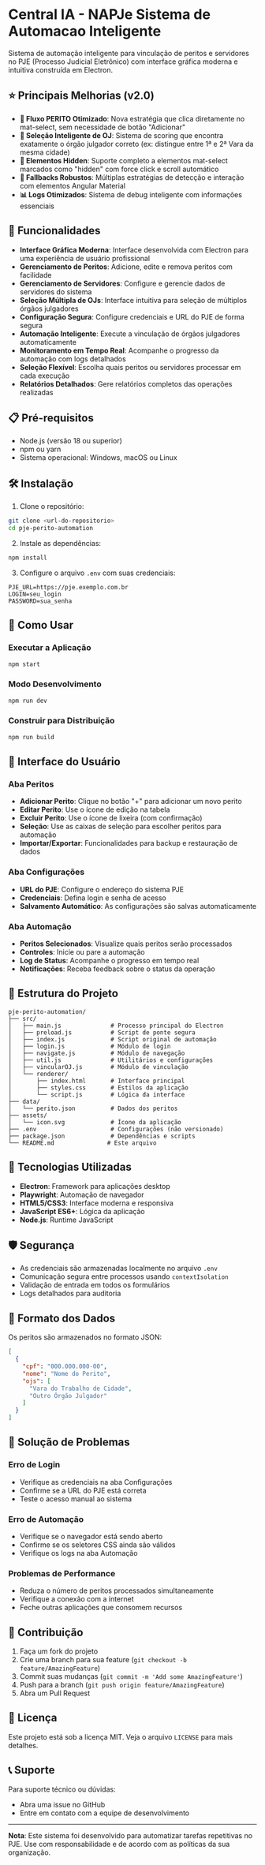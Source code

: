 # Central IA - NAPJe Sistema de Automacao Inteligente

Sistema de automação inteligente para vinculação de peritos e servidores no PJE (Processo Judicial Eletrônico) com interface gráfica moderna e intuitiva construída em Electron.

## ⭐ Principais Melhorias (v2.0)

- **🎯 Fluxo PERITO Otimizado**: Nova estratégia que clica diretamente no mat-select, sem necessidade de botão "Adicionar"
- **🧠 Seleção Inteligente de OJ**: Sistema de scoring que encontra exatamente o órgão julgador correto (ex: distingue entre 1ª e 2ª Vara da mesma cidade)
- **💪 Elementos Hidden**: Suporte completo a elementos mat-select marcados como "hidden" com force click e scroll automático
- **🔄 Fallbacks Robustos**: Múltiplas estratégias de detecção e interação com elementos Angular Material
- **📊 Logs Otimizados**: Sistema de debug inteligente com informações essenciais

## 🚀 Funcionalidades

- **Interface Gráfica Moderna**: Interface desenvolvida com Electron para uma experiência de usuário profissional
- **Gerenciamento de Peritos**: Adicione, edite e remova peritos com facilidade
- **Gerenciamento de Servidores**: Configure e gerencie dados de servidores do sistema
- **Seleção Múltipla de OJs**: Interface intuitiva para seleção de múltiplos órgãos julgadores
- **Configuração Segura**: Configure credenciais e URL do PJE de forma segura
- **Automação Inteligente**: Execute a vinculação de órgãos julgadores automaticamente
- **Monitoramento em Tempo Real**: Acompanhe o progresso da automação com logs detalhados
- **Seleção Flexível**: Escolha quais peritos ou servidores processar em cada execução
- **Relatórios Detalhados**: Gere relatórios completos das operações realizadas

## 📋 Pré-requisitos

- Node.js (versão 18 ou superior)
- npm ou yarn
- Sistema operacional: Windows, macOS ou Linux

## 🛠️ Instalação

1. Clone o repositório:
```bash
git clone <url-do-repositorio>
cd pje-perito-automation
```

2. Instale as dependências:
```bash
npm install
```

3. Configure o arquivo `.env` com suas credenciais:
```env
PJE_URL=https://pje.exemplo.com.br
LOGIN=seu_login
PASSWORD=sua_senha
```

## 🚀 Como Usar

### Executar a Aplicação

```bash
npm start
```

### Modo Desenvolvimento

```bash
npm run dev
```

### Construir para Distribuição

```bash
npm run build
```

## 📱 Interface do Usuário

### Aba Peritos
- **Adicionar Perito**: Clique no botão "+" para adicionar um novo perito
- **Editar Perito**: Use o ícone de edição na tabela
- **Excluir Perito**: Use o ícone de lixeira (com confirmação)
- **Seleção**: Use as caixas de seleção para escolher peritos para automação
- **Importar/Exportar**: Funcionalidades para backup e restauração de dados

### Aba Configurações
- **URL do PJE**: Configure o endereço do sistema PJE
- **Credenciais**: Defina login e senha de acesso
- **Salvamento Automático**: As configurações são salvas automaticamente

### Aba Automação
- **Peritos Selecionados**: Visualize quais peritos serão processados
- **Controles**: Inicie ou pare a automação
- **Log de Status**: Acompanhe o progresso em tempo real
- **Notificações**: Receba feedback sobre o status da operação

## 📁 Estrutura do Projeto

```
pje-perito-automation/
├── src/
│   ├── main.js              # Processo principal do Electron
│   ├── preload.js           # Script de ponte segura
│   ├── index.js             # Script original de automação
│   ├── login.js             # Módulo de login
│   ├── navigate.js          # Módulo de navegação
│   ├── util.js              # Utilitários e configurações
│   ├── vincularOJ.js        # Módulo de vinculação
│   └── renderer/
│       ├── index.html       # Interface principal
│       ├── styles.css       # Estilos da aplicação
│       └── script.js        # Lógica da interface
├── data/
│   └── perito.json          # Dados dos peritos
├── assets/
│   └── icon.svg             # Ícone da aplicação
├── .env                     # Configurações (não versionado)
├── package.json             # Dependências e scripts
└── README.md               # Este arquivo
```

## 🔧 Tecnologias Utilizadas

- **Electron**: Framework para aplicações desktop
- **Playwright**: Automação de navegador
- **HTML5/CSS3**: Interface moderna e responsiva
- **JavaScript ES6+**: Lógica da aplicação
- **Node.js**: Runtime JavaScript

## 🛡️ Segurança

- As credenciais são armazenadas localmente no arquivo `.env`
- Comunicação segura entre processos usando `contextIsolation`
- Validação de entrada em todos os formulários
- Logs detalhados para auditoria

## 📝 Formato dos Dados

Os peritos são armazenados no formato JSON:

```json
[
  {
    "cpf": "000.000.000-00",
    "nome": "Nome do Perito",
    "ojs": [
      "Vara do Trabalho de Cidade",
      "Outro Órgão Julgador"
    ]
  }
]
```

## 🐛 Solução de Problemas

### Erro de Login
- Verifique as credenciais na aba Configurações
- Confirme se a URL do PJE está correta
- Teste o acesso manual ao sistema

### Erro de Automação
- Verifique se o navegador está sendo aberto
- Confirme se os seletores CSS ainda são válidos
- Verifique os logs na aba Automação

### Problemas de Performance
- Reduza o número de peritos processados simultaneamente
- Verifique a conexão com a internet
- Feche outras aplicações que consomem recursos

## 🤝 Contribuição

1. Faça um fork do projeto
2. Crie uma branch para sua feature (`git checkout -b feature/AmazingFeature`)
3. Commit suas mudanças (`git commit -m 'Add some AmazingFeature'`)
4. Push para a branch (`git push origin feature/AmazingFeature`)
5. Abra um Pull Request

## 📄 Licença

Este projeto está sob a licença MIT. Veja o arquivo `LICENSE` para mais detalhes.

## 📞 Suporte

Para suporte técnico ou dúvidas:
- Abra uma issue no GitHub
- Entre em contato com a equipe de desenvolvimento

---

**Nota**: Este sistema foi desenvolvido para automatizar tarefas repetitivas no PJE. Use com responsabilidade e de acordo com as políticas da sua organização.